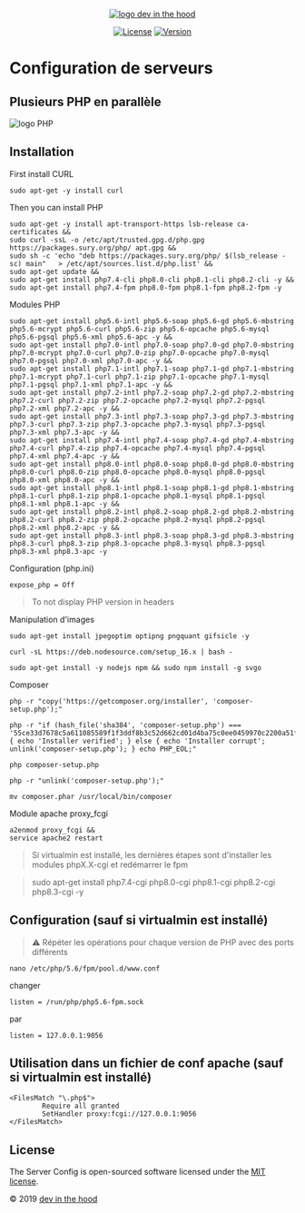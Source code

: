 <p align="center">
    <a href="https://devinthehood.com"><img src="https://github.com/jul6art/slim-skeleton/blob/master/assets/img/logo.png?raw=true" alt="logo dev in the hood"></a>
</p>

<p align="center">
    <a href="https://opensource.org/licenses/MIT" target="_blank"><img src="https://img.shields.io/badge/License-MIT-yellow.svg" alt="License"></a>
    <a href="https://github.com/jul6art/server-config" target="_blank"><img src="https://img.shields.io/static/v1?label=stable&message=v1&color=success" alt="Version"></a>
</p>

Configuration de serveurs
=========================
Plusieurs PHP en parallèle
--------------------------

![logo PHP](http://php.net//images/logos/new-php-logo.svg "logo php")

Installation
------------

First install CURL

```shell
sudo apt-get -y install curl
```
Then you can install PHP

```shell
sudo apt-get -y install apt-transport-https lsb-release ca-certificates &&
sudo curl -ssL -o /etc/apt/trusted.gpg.d/php.gpg https://packages.sury.org/php/	apt.gpg &&
sudo sh -c 'echo "deb https://packages.sury.org/php/ $(lsb_release -sc) main" 	> /etc/apt/sources.list.d/php.list' &&
sudo apt-get update &&
sudo apt-get install php7.4-cli php8.0-cli php8.1-cli php8.2-cli -y &&
sudo apt-get install php7.4-fpm php8.0-fpm php8.1-fpm php8.2-fpm -y
```
	
Modules PHP

```shell
sudo apt-get install php5.6-intl php5.6-soap php5.6-gd php5.6-mbstring php5.6-mcrypt php5.6-curl php5.6-zip php5.6-opcache php5.6-mysql php5.6-pgsql php5.6-xml php5.6-apc -y &&
sudo apt-get install php7.0-intl php7.0-soap php7.0-gd php7.0-mbstring php7.0-mcrypt php7.0-curl php7.0-zip php7.0-opcache php7.0-mysql php7.0-pgsql php7.0-xml php7.0-apc -y &&
sudo apt-get install php7.1-intl php7.1-soap php7.1-gd php7.1-mbstring php7.1-mcrypt php7.1-curl php7.1-zip php7.1-opcache php7.1-mysql php7.1-pgsql php7.1-xml php7.1-apc -y &&
sudo apt-get install php7.2-intl php7.2-soap php7.2-gd php7.2-mbstring php7.2-curl php7.2-zip php7.2-opcache php7.2-mysql php7.2-pgsql php7.2-xml php7.2-apc -y &&
sudo apt-get install php7.3-intl php7.3-soap php7.3-gd php7.3-mbstring php7.3-curl php7.3-zip php7.3-opcache php7.3-mysql php7.3-pgsql php7.3-xml php7.3-apc -y &&
sudo apt-get install php7.4-intl php7.4-soap php7.4-gd php7.4-mbstring php7.4-curl php7.4-zip php7.4-opcache php7.4-mysql php7.4-pgsql php7.4-xml php7.4-apc -y &&
sudo apt-get install php8.0-intl php8.0-soap php8.0-gd php8.0-mbstring php8.0-curl php8.0-zip php8.0-opcache php8.0-mysql php8.0-pgsql php8.0-xml php8.0-apc -y &&
sudo apt-get install php8.1-intl php8.1-soap php8.1-gd php8.1-mbstring php8.1-curl php8.1-zip php8.1-opcache php8.1-mysql php8.1-pgsql php8.1-xml php8.1-apc -y &&
sudo apt-get install php8.2-intl php8.2-soap php8.2-gd php8.2-mbstring php8.2-curl php8.2-zip php8.2-opcache php8.2-mysql php8.2-pgsql php8.2-xml php8.2-apc -y &&
sudo apt-get install php8.3-intl php8.3-soap php8.3-gd php8.3-mbstring php8.3-curl php8.3-zip php8.3-opcache php8.3-mysql php8.3-pgsql php8.3-xml php8.3-apc -y
```
	
Configuration (php.ini)

```shell
expose_php = Off     
```

> To not display PHP version in headers
    
Manipulation d'images

```shell
sudo apt-get install jpegoptim optipng pngquant gifsicle -y

curl -sL https://deb.nodesource.com/setup_16.x | bash -

sudo apt-get install -y nodejs npm && sudo npm install -g svgo
```

Composer

```shell
php -r "copy('https://getcomposer.org/installer', 'composer-setup.php');"

php -r "if (hash_file('sha384', 'composer-setup.php') === '55ce33d7678c5a611085589f1f3ddf8b3c52d662cd01d4ba75c0ee0459970c2200a51f492d557530c71c15d8dba01eae') { echo 'Installer verified'; } else { echo 'Installer corrupt'; unlink('composer-setup.php'); } echo PHP_EOL;"

php composer-setup.php

php -r "unlink('composer-setup.php');"

mv composer.phar /usr/local/bin/composer
```

Module apache proxy_fcgi

```shell
a2enmod proxy_fcgi &&
service apache2 restart
```
    
> Si virtualmin est installé, les dernières étapes sont d'installer les modules phpX.X-cgi et redémarrer le fpm

>   sudo apt-get install php7.4-cgi php8.0-cgi php8.1-cgi php8.2-cgi php8.3-cgi -y
    
Configuration (sauf si virtualmin est installé)
-----------------------------------------------

> :warning: Répéter les opérations pour chaque version de PHP avec des ports différents
    
    nano /etc/php/5.6/fpm/pool.d/www.conf

changer

```shell
listen = /run/php/php5.6-fpm.sock
```

par
	
```shell
listen = 127.0.0.1:9056
```
	
Utilisation dans un fichier de conf apache (sauf si virtualmin est installé)
----------------------------------------------------------------------------

```shell
<FilesMatch "\.php$">
        Require all granted
        SetHandler proxy:fcgi://127.0.0.1:9056
</FilesMatch>
```


License
-------

The Server Config is open-sourced software licensed under the [MIT license](https://opensource.org/licenses/MIT).

&copy; 2019 [dev in the hood](https://devinthehood.com)
